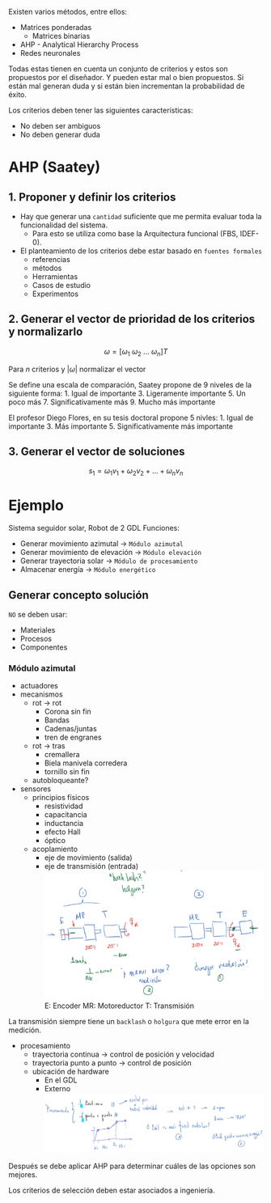 Existen varios métodos, entre ellos:
* Matrices ponderadas
	* Matrices binarias
* AHP - Analytical Hierarchy Process
* Redes neuronales

Todas estas tienen en cuenta un conjunto de criterios y estos son propuestos por el diseñador. Y pueden estar mal o bien propuestos. Si están mal generan duda y si están bien incrementan la probabilidad de éxito.

Los criterios deben tener las siguientes características:
* No deben ser ambiguos
* No deben generar duda

# AHP (Saatey)
## 1. Proponer y definir los criterios
* Hay que generar una `cantidad` suficiente que me permita evaluar toda la funcionalidad del sistema.
	* Para esto se utiliza como base la Arquitectura funcional (FBS, IDEF-0).
* El planteamiento de los criterios debe estar basado en `fuentes formales`
	* referencias
	* métodos
	* Herramientas
	* Casos de estudio
	* Experimentos
	
## 2. Generar el vector de prioridad de los criterios y normalizarlo

$$
\omega = [\omega_1\ \omega_2\ \ldots\ \omega_n]T
$$


Para $n$ criterios y $|\omega|$ normalizar el vector

Se define una escala de comparación, Saatey propone de 9 niveles de la siguiente forma:
$1$. Igual de importante
$3$. Ligeramente importante
$5$. Un poco más
$7$. Significativamente más
$9$. Mucho más importante

El profesor Diego Flores, en su tesis doctoral propone 5 nivles:
$1$. Igual de importante
$3$. Más importante
$5$. Significativamente más importante

## 3. Generar el vector de soluciones

$$
s_1 = \omega_1 v_1 + \omega_2 v_2 + \ldots + \omega_n v_n
$$


# Ejemplo
Sistema seguidor solar, Robot de 2 GDL
Funciones:
* Generar movimiento azimutal $\to$ `Módulo azimutal`
* Generar movimiento de elevación $\to$ `Módulo elevación`
* Generar trayectoria solar $\to$ `Módulo de procesamiento`
* Almacenar energía $\to$ `Módulo energético`

## Generar concepto solución
`NO` se deben usar:
* Materiales
* Procesos
* Componentes

### Módulo azimutal
* actuadores
* mecanismos
	* rot $\to$ rot
		* Corona sin fin
		* Bandas
		* Cadenas/juntas
		* tren de engranes
	* rot $\to$ tras
		* cremallera
		* Biela manivela corredera
		* tornillo sin fin
	* autobloqueante?
* sensores
	* principios físicos
		* resistividad
		* capacitancia
		* inductancia
		* efecto Hall
		* óptico
	* acoplamiento
		* eje de movimiento (salida)
		* eje de transmisión (entrada)
![6e3b36662fbea4409baff78e47d8f4cc.png](../../img/59bc852ab2a340f6848bb88612854d74.png)
E: Encoder
MR: Motoreductor
T: Transmisión

La transmisión siempre tiene un `backlash` o `holgura` que mete error en la medición.

* procesamiento
	* trayectoria continua $\to$ control de posición y velocidad
	* trayectoria punto a punto $\to$ control de posición
	* ubicación de hardware
		* En el GDL
		* Externo
![328b059c0a5679c11bffa81aa26418a0.png](../../img/101ae7ed740b44e3b2119e79a5aaf98a.png)

Después se debe aplicar AHP para determinar cuáles de las opciones son mejores.

Los criterios de selección deben estar asociados a ingeniería.


